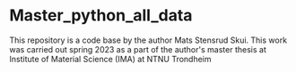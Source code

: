 # Master_python_all_data

This repository is a code base by the author Mats Stensrud Skui.
This work was carried out spring 2023 as a part of the author's master thesis at Institute of Material Science (IMA) at NTNU Trondheim
